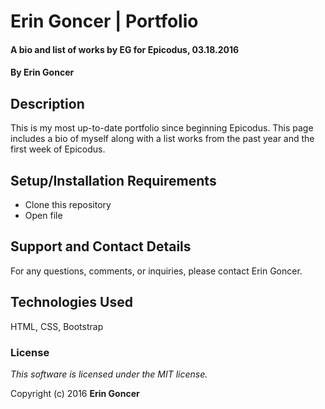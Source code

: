 # Erin Goncer | Portfolio

#### A bio and list of works by EG for Epicodus, 03.18.2016

#### By **Erin Goncer**

## Description

This is my most up-to-date portfolio since beginning Epicodus. This page includes a bio of myself along with a list works from the past year and the first week of Epicodus.

## Setup/Installation Requirements

* Clone this repository
* Open file

## Support and Contact Details

For any questions, comments, or inquiries, please contact Erin Goncer.

## Technologies Used

HTML, CSS, Bootstrap

### License

*This software is licensed under the MIT license.*

Copyright (c) 2016 **Erin Goncer**
